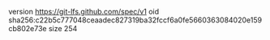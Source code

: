 version https://git-lfs.github.com/spec/v1
oid sha256:c22b5c777048ceaadec827319ba32fccf6a0fe5660363084020e159cb802e73e
size 254
